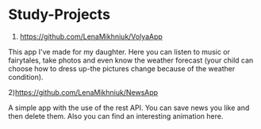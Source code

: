 # Study-Projects

1) https://github.com/LenaMikhniuk/VolyaApp

This app I've made for my daughter. Here you can listen to music or fairytales, take photos and even know the weather forecast (your child can choose how to dress up-the pictures change because of the weather condition). 


2)https://github.com/LenaMikhniuk/NewsApp

A simple app with the use of the rest API. You can save news you like and then delete them. Also you can find an interesting animation here. 




